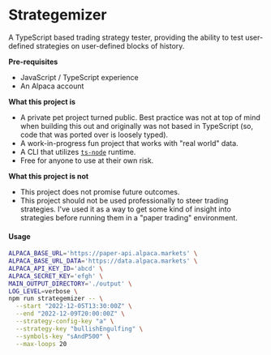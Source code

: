 # Strategemizer

A TypeScript based trading strategy tester, providing the ability to test user-defined strategies on user-defined blocks of history.

**Pre-requisites**

- JavaScript / TypeScript experience
- An Alpaca account

**What this project is**

- A private pet project turned public. Best practice was not at top of mind when building this out and originally was not based in TypeScript (so, code that was ported over is loosely typed).
- A work-in-progress fun project that works with "real world" data.
- A CLI that utilizes [`ts-node`](https://github.com/TypeStrong/ts-node) runtime.
- Free for anyone to use at their own risk.

**What this project is not**

- This project does not promise future outcomes.
- This project should not be used professionally to steer trading strategies. I've used it as a way to get some kind of insight into strategies before running them in a "paper trading" environment.

#### Usage

```bash
ALPACA_BASE_URL='https://paper-api.alpaca.markets' \
ALPACA_BASE_URL_DATA='https://data.alpaca.markets' \
ALPACA_API_KEY_ID='abcd' \
ALPACA_SECRET_KEY='efgh' \
MAIN_OUTPUT_DIRECTORY='./output' \
LOG_LEVEL=verbose \
npm run strategemizer -- \
  --start "2022-12-05T13:30:00Z" \
  --end "2022-12-09T20:00:00Z" \
  --strategy-config-key "a" \
  --strategy-key "bullishEngulfing" \
  --symbols-key "sAndP500" \
  --max-loops 20
```
